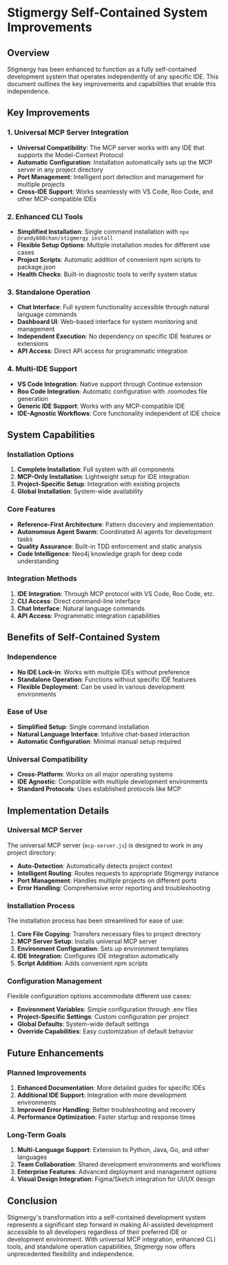 # Stigmergy Self-Contained System Improvements

## Overview

Stigmergy has been enhanced to function as a fully self-contained development system that operates independently of any specific IDE. This document outlines the key improvements and capabilities that enable this independence.

## Key Improvements

### 1. Universal MCP Server Integration

- **Universal Compatibility**: The MCP server works with any IDE that supports the Model-Context Protocol
- **Automatic Configuration**: Installation automatically sets up the MCP server in any project directory
- **Port Management**: Intelligent port detection and management for multiple projects
- **Cross-IDE Support**: Works seamlessly with VS Code, Roo Code, and other MCP-compatible IDEs

### 2. Enhanced CLI Tools

- **Simplified Installation**: Single command installation with `npx @randy888chan/stigmergy install`
- **Flexible Setup Options**: Multiple installation modes for different use cases
- **Project Scripts**: Automatic addition of convenient npm scripts to package.json
- **Health Checks**: Built-in diagnostic tools to verify system status

### 3. Standalone Operation

- **Chat Interface**: Full system functionality accessible through natural language commands
- **Dashboard UI**: Web-based interface for system monitoring and management
- **Independent Execution**: No dependency on specific IDE features or extensions
- **API Access**: Direct API access for programmatic integration

### 4. Multi-IDE Support

- **VS Code Integration**: Native support through Continue extension
- **Roo Code Integration**: Automatic configuration with .roomodes file generation
- **Generic IDE Support**: Works with any MCP-compatible IDE
- **IDE-Agnostic Workflows**: Core functionality independent of IDE choice

## System Capabilities

### Installation Options

1. **Complete Installation**: Full system with all components
2. **MCP-Only Installation**: Lightweight setup for IDE integration
3. **Project-Specific Setup**: Integration with existing projects
4. **Global Installation**: System-wide availability

### Core Features

- **Reference-First Architecture**: Pattern discovery and implementation
- **Autonomous Agent Swarm**: Coordinated AI agents for development tasks
- **Quality Assurance**: Built-in TDD enforcement and static analysis
- **Code Intelligence**: Neo4j knowledge graph for deep code understanding

### Integration Methods

1. **IDE Integration**: Through MCP protocol with VS Code, Roo Code, etc.
2. **CLI Access**: Direct command-line interface
3. **Chat Interface**: Natural language commands
4. **API Access**: Programmatic integration capabilities

## Benefits of Self-Contained System

### Independence

- **No IDE Lock-in**: Works with multiple IDEs without preference
- **Standalone Operation**: Functions without specific IDE features
- **Flexible Deployment**: Can be used in various development environments

### Ease of Use

- **Simplified Setup**: Single command installation
- **Natural Language Interface**: Intuitive chat-based interaction
- **Automatic Configuration**: Minimal manual setup required

### Universal Compatibility

- **Cross-Platform**: Works on all major operating systems
- **IDE Agnostic**: Compatible with multiple development environments
- **Standard Protocols**: Uses established protocols like MCP

## Implementation Details

### Universal MCP Server

The universal MCP server (`mcp-server.js`) is designed to work in any project directory:

- **Auto-Detection**: Automatically detects project context
- **Intelligent Routing**: Routes requests to appropriate Stigmergy instance
- **Port Management**: Handles multiple projects on different ports
- **Error Handling**: Comprehensive error reporting and troubleshooting

### Installation Process

The installation process has been streamlined for ease of use:

1. **Core File Copying**: Transfers necessary files to project directory
2. **MCP Server Setup**: Installs universal MCP server
3. **Environment Configuration**: Sets up environment templates
4. **IDE Integration**: Configures IDE integration automatically
5. **Script Addition**: Adds convenient npm scripts

### Configuration Management

Flexible configuration options accommodate different use cases:

- **Environment Variables**: Simple configuration through .env files
- **Project-Specific Settings**: Custom configuration per project
- **Global Defaults**: System-wide default settings
- **Override Capabilities**: Easy customization of default behavior

## Future Enhancements

### Planned Improvements

1. **Enhanced Documentation**: More detailed guides for specific IDEs
2. **Additional IDE Support**: Integration with more development environments
3. **Improved Error Handling**: Better troubleshooting and recovery
4. **Performance Optimization**: Faster startup and response times

### Long-Term Goals

1. **Multi-Language Support**: Extension to Python, Java, Go, and other languages
2. **Team Collaboration**: Shared development environments and workflows
3. **Enterprise Features**: Advanced deployment and management options
4. **Visual Design Integration**: Figma/Sketch integration for UI/UX design

## Conclusion

Stigmergy's transformation into a self-contained development system represents a significant step forward in making AI-assisted development accessible to all developers regardless of their preferred IDE or development environment. With universal MCP integration, enhanced CLI tools, and standalone operation capabilities, Stigmergy now offers unprecedented flexibility and independence.